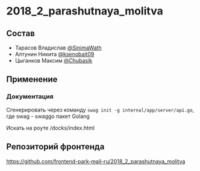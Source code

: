 # 2018_2_parashutnaya_molitva

## Состав


- Тарасов Владислав [@SinimaWath](https://github.com/SinimaWath)
- Алтунин Никита [@ksenobait09](https://github.com/ksenobait09)
- Цыганков Максим [@Chubasik](https://github.com/Chubasik)

## Применение
### Документация
Сгенерировать через команду `swag init -g internal/app/server/api.go`, где swag - swaggo пакет Golang

Искать на роуте  /docks/index.html



## Репозиторий фронтенда

https://github.com/frontend-park-mail-ru/2018_2_parashutnaya_molitva
